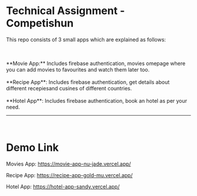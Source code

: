 # Technical Assignment - Competishun

This repo consists of 3 small apps which are explained as follows:

<br>
<br>
**Movie App:** <EMAIL> Includes firebase authentication, movies omepage where you can add movies to favourites and watch them later too.
<br>
<br>
**Recipe App**: <EMAIL> Includes firebase authentication, get details about different recepiesand cusines of different countries.
<br>
<br>
**Hotel App**: <EMAIL> Includes firebase authentication, book an hotel as per your need.

<hr/>
<br>

# Demo Link

Movies App: https://movie-app-nu-jade.vercel.app/

Recipe App: https://recipe-app-gold-mu.vercel.app/

Hotel App: https://hotel-app-sandy.vercel.app/
